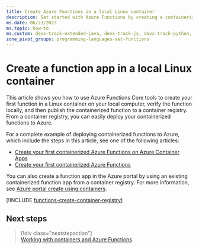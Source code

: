 ```yaml
---
title: Create Azure Functions in a local Linux container
description: Get started with Azure Functions by creating a containerized function app on your local computer and publishing the image to a container registry.
ms.date: 06/23/2023
ms.topic: how-to
ms.custom: devx-track-extended-java, devx-track-js, devx-track-python, linux-related-content, devx-track-ts
zone_pivot_groups: programming-languages-set-functions
---
```


# Create a function app in a local Linux container 

This article shows you how to use Azure Functions Core tools to create your first function in a Linux container on your local computer, verify the function locally, and then publish the containerized function to a container registry. From a container registry, you can easily deploy your containerized functions to Azure. 

For a complete example of deploying containerized functions to Azure, which include the steps in this article, see one of the following articles:

+ [Create your first containerized Azure Functions on Azure Container Apps](functions-deploy-container-apps.md)
+ [Create your first containerized Azure Functions](functions-deploy-container.md)

You can also create a function app in the Azure portal by using an existing containerized function app from a container registry. For more information, see [Azure portal create using containers](functions-how-to-custom-container.md#azure-portal-create-using-containers). 

[!INCLUDE [functions-create-container-registry](../../includes/functions-create-container-registry.md)]

## Next steps

> [!div class="nextstepaction"]  
> [Working with containers and Azure Functions](./functions-how-to-custom-container.md)  
